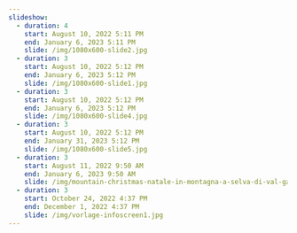 ```yaml
---
slideshow:
  - duration: 4
    start: August 10, 2022 5:11 PM
    end: January 6, 2023 5:11 PM
    slide: /img/1080x600-slide2.jpg
  - duration: 3
    start: August 10, 2022 5:12 PM
    end: January 6, 2023 5:12 PM
    slide: /img/1080x600-slide1.jpg
  - duration: 3
    start: August 10, 2022 5:12 PM
    end: January 6, 2023 5:12 PM
    slide: /img/1080x600-slide4.jpg
  - duration: 3
    start: August 10, 2022 5:12 PM
    end: January 31, 2023 5:12 PM
    slide: /img/1080x600-slide5.jpg
  - duration: 3
    start: August 11, 2022 9:50 AM
    end: January 6, 2023 9:50 AM
    slide: /img/mountain-christmas-natale-in-montagna-a-selva-di-val-gardena-bergweihnacht-in-wolkenstein.mp4
  - duration: 3
    start: October 24, 2022 4:37 PM
    end: December 1, 2022 4:37 PM
    slide: /img/vorlage-infoscreen1.jpg
---
```

